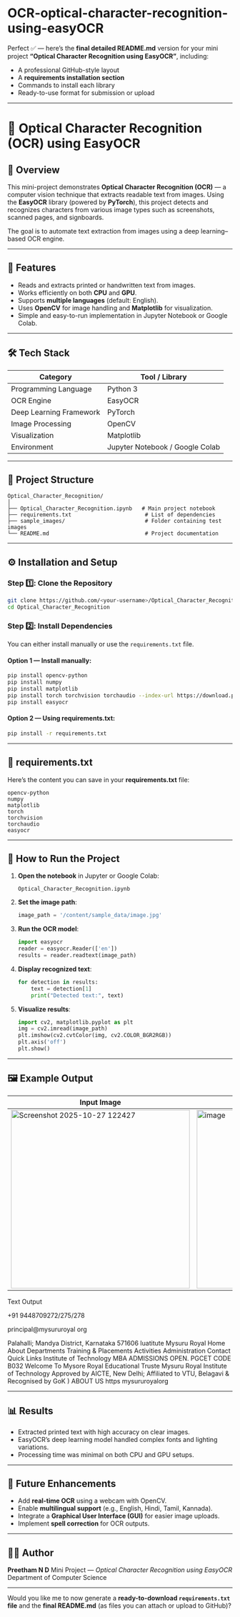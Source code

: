 # OCR-optical-character-recognition-using-easyOCR
Perfect ✅ — here’s the **final detailed README.md** version for your mini project **“Optical Character Recognition using EasyOCR”**, including:

* A professional GitHub-style layout
* A **requirements installation section**
* Commands to install each library
* Ready-to-use format for submission or upload

---

# 🧠 Optical Character Recognition (OCR) using EasyOCR

## 📘 Overview

This mini-project demonstrates **Optical Character Recognition (OCR)** — a computer vision technique that extracts readable text from images.
Using the **EasyOCR** library (powered by **PyTorch**), this project detects and recognizes characters from various image types such as screenshots, scanned pages, and signboards.

The goal is to automate text extraction from images using a deep learning–based OCR engine.

---

## 🧩 Features

* Reads and extracts printed or handwritten text from images.
* Works efficiently on both **CPU** and **GPU**.
* Supports **multiple languages** (default: English).
* Uses **OpenCV** for image handling and **Matplotlib** for visualization.
* Simple and easy-to-run implementation in Jupyter Notebook or Google Colab.

---

## 🛠️ Tech Stack

| Category                | Tool / Library                  |
| ----------------------- | ------------------------------- |
| Programming Language    | Python 3                        |
| OCR Engine              | EasyOCR                         |
| Deep Learning Framework | PyTorch                         |
| Image Processing        | OpenCV                          |
| Visualization           | Matplotlib                      |
| Environment             | Jupyter Notebook / Google Colab |

---

## 📂 Project Structure

```
Optical_Character_Recognition/
│
├── Optical_Character_Recognition.ipynb   # Main project notebook
├── requirements.txt                       # List of dependencies
├── sample_images/                         # Folder containing test images
└── README.md                              # Project documentation
```

---

## ⚙️ Installation and Setup

### Step 1️⃣: Clone the Repository

```bash
git clone https://github.com/<your-username>/Optical_Character_Recognition.git
cd Optical_Character_Recognition
```

### Step 2️⃣: Install Dependencies

You can either install manually or use the `requirements.txt` file.

#### Option 1 — Install manually:

```bash
pip install opencv-python
pip install numpy
pip install matplotlib
pip install torch torchvision torchaudio --index-url https://download.pytorch.org/whl/cu118
pip install easyocr
```

#### Option 2 — Using requirements.txt:

```bash
pip install -r requirements.txt
```

---

## 🧾 requirements.txt

Here’s the content you can save in your **requirements.txt** file:

```
opencv-python
numpy
matplotlib
torch
torchvision
torchaudio
easyocr
```

---

## 🚀 How to Run the Project

1. **Open the notebook** in Jupyter or Google Colab:

   ```
   Optical_Character_Recognition.ipynb
   ```

2. **Set the image path**:

   ```python
   image_path = '/content/sample_data/image.jpg'
   ```

3. **Run the OCR model**:

   ```python
   import easyocr
   reader = easyocr.Reader(['en'])
   results = reader.readtext(image_path)
   ```

4. **Display recognized text**:

   ```python
   for detection in results:
       text = detection[1]
       print("Detected text:", text)
   ```

5. **Visualize results**:

   ```python
   import cv2, matplotlib.pyplot as plt
   img = cv2.imread(image_path)
   plt.imshow(cv2.cvtColor(img, cv2.COLOR_BGR2RGB))
   plt.axis('off')
   plt.show()
   ```

---

## 🖼️ Example Output

| Input Image                                                       | OCR Output                |
| ----------------------------------------------------------------- | ------------------------- |
| <img width="400" height="400" alt="Screenshot 2025-10-27 122427" src="https://github.com/user-attachments/assets/60da8a99-9a93-4954-958e-5823e6a14832" />|<img width="400" height="400" alt="image" src="https://github.com/user-attachments/assets/f14f3611-d73c-4273-8f35-6ace9a5c1f83" /> |

Text Output

+91 9448709272/275/278  

principal@mysururoyal org  

Palahalli; Mandya District, Karnataka 571606
Iuatitute
Mysuru
Royal
Home
About
Departments
Training & Placements
Activities
Administration
Contact
Quick Links
Institute of
Technology
MBA ADMISSIONS OPEN. PGCET CODE
B032
Welcome To
Mysore Royal Educational Truste
Mysuru Royal Institute
of
Technology
Approved by AICTE, New Delhi; Affiliated to VTU, Belagavi & Recognised by GoK )
ABOUT US
https mysururoyalorg

---

## 📊 Results

* Extracted printed text with high accuracy on clear images.
* EasyOCR’s deep learning model handled complex fonts and lighting variations.
* Processing time was minimal on both CPU and GPU setups.

---

## 🔮 Future Enhancements

* Add **real-time OCR** using a webcam with OpenCV.
* Enable **multilingual support** (e.g., English, Hindi, Tamil, Kannada).
* Integrate a **Graphical User Interface (GUI)** for easier image uploads.
* Implement **spell correction** for OCR outputs.

---

## 👩‍💻 Author

**Preetham N D**
Mini Project — *Optical Character Recognition using EasyOCR*
Department of Computer Science

---

Would you like me to now generate a **ready-to-download `requirements.txt` file** and the **final README.md** (as files you can attach or upload to GitHub)?
